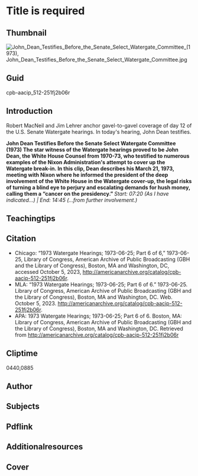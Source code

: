 # Title is required

## Thumbnail

![John_Dean_Testifies_Before_the_Senate_Select_Watergate_Committee_(1973), John_Dean_Testifies_Before_the_Senate_Select_Watergate_Committee.jpg](https://s3.amazonaws.com/americanarchive.org/primary_source_sets/John_Dean_Testifies_Before_the_Senate_Select_Watergate_Committee.jpg "John_Dean_Testifies_Before_the_Senate_Select_Watergate_Committee_(1973)")

## Guid
cpb-aacip_512-251fj2b06r

## Introduction

Robert MacNeil and Jim Lehrer anchor gavel-to-gavel coverage of day 12 of the U.S. Senate Watergate hearings. In today's hearing, John Dean testifies.

<b> John Dean Testifies Before the Senate Select Watergate Committee (1973) </b>
<b> The star witness of the Watergate hearings proved to be John Dean, the White House Counsel from 1970-73, who testified to numerous examples of the Nixon Administration's attempt to cover up the Watergate break-in. In this clip, Dean describes his March 21, 1973, meeting with Nixon where he informed the president of the deep involvement of the White House in the Watergate cover-up, the legal risks of turning a blind eye to perjury and escalating demands for hush money, calling them a “cancer on the presidency.” </b>
<i> Start: 07:20 (As I have indicated…) | End: 14:45 (...from further involvement.) </i>

## Teachingtips

## Citation


- Chicago: “1973 Watergate Hearings; 1973-06-25; Part 6 of 6,” 1973-06-25, Library of Congress, American Archive of Public Broadcasting (GBH and the Library of Congress), Boston, MA and Washington, DC, accessed October 5, 2023, http://americanarchive.org/catalog/cpb-aacip-512-251fj2b06r.
- MLA: “1973 Watergate Hearings; 1973-06-25; Part 6 of 6.” 1973-06-25. Library of Congress, American Archive of Public Broadcasting (GBH and the Library of Congress), Boston, MA and Washington, DC. Web. October 5, 2023. <http://americanarchive.org/catalog/cpb-aacip-512-251fj2b06r>.
- APA: 1973 Watergate Hearings; 1973-06-25; Part 6 of 6. Boston, MA: Library of Congress, American Archive of Public Broadcasting (GBH and the Library of Congress), Boston, MA and Washington, DC. Retrieved from http://americanarchive.org/catalog/cpb-aacip-512-251fj2b06r

## Cliptime

0440,0885

## Author
## Subjects
## Pdflink
## Additionalresources
## Cover
